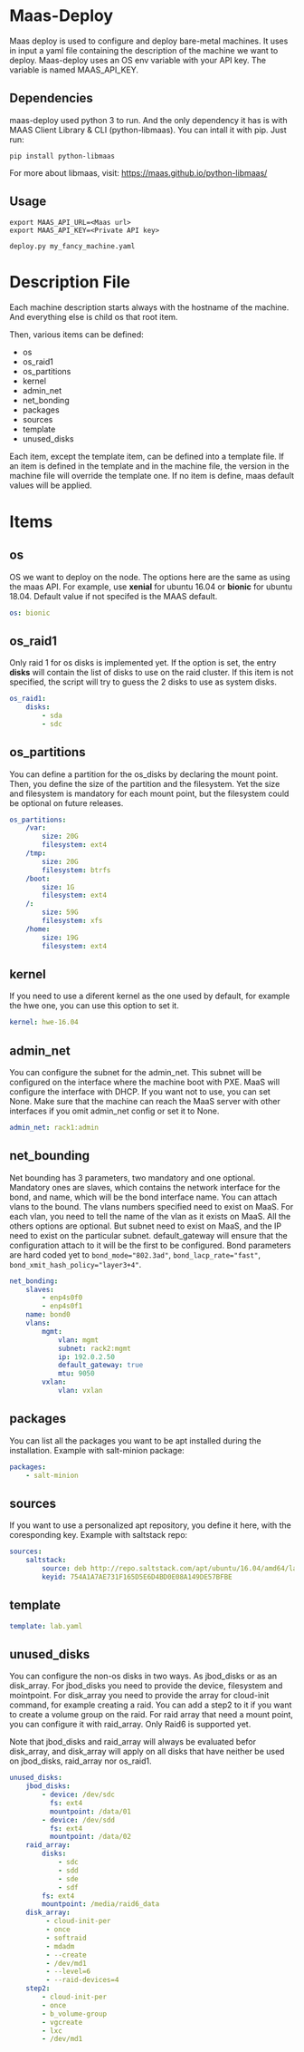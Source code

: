 Maas-Deploy
===========

Maas deploy is used to configure and deploy bare-metal machines. It uses in input a yaml file containing the description of the machine we want to deploy. Maas-deploy uses an OS env variable with your API key. The variable is named MAAS_API_KEY.

Dependencies
------------

maas-deploy used python 3 to run. And the only dependency it has is with MAAS Client Library & CLI (python-libmaas). You can intall it with pip. Just run:

```console
pip install python-libmaas
```

For more about libmaas, visit: https://maas.github.io/python-libmaas/

Usage
-----

```console
export MAAS_API_URL=<Maas url>
export MAAS_API_KEY=<Private API key>

deploy.py my_fancy_machine.yaml
```

Description File
================

Each machine description starts always with the hostname of the machine. And everything else is child os that root item.

Then, various items can be defined:

* os
* os_raid1
* os_partitions
* kernel
* admin_net
* net_bonding
* packages
* sources
* template
* unused_disks

Each item, except the template item, can be defined into a template file. If an item is defined in the template and in the machine file, the version in the machine file will override the template one. If no item is define, maas default values will be applied.

Items
=====

os
--

OS we want to deploy on the node. The options here are the same as using the maas API. For example, use **xenial** for ubuntu 16.04 or **bionic** for ubuntu 18.04. Default value if not specifed is the MAAS default.


```yaml
os: bionic
```

os_raid1
--------

Only raid 1 for os disks is implemented yet. If the option is set, the entry **disks** will contain the list of disks to use on the raid cluster. If this item is not specified, the script will try to guess the 2 disks to use as system disks.

```yaml
os_raid1:
    disks:
        - sda
        - sdc
```

os_partitions
-------------

You can define a partition for the os_disks by declaring the mount point. Then, you define the size of the partition and the filesystem. Yet the size and filesystem is mandatory for each mount point, but the filesystem could be optional on future releases.

```yaml
os_partitions:
    /var:
        size: 20G
        filesystem: ext4
    /tmp:
        size: 20G
        filesystem: btrfs
    /boot:
        size: 1G
        filesystem: ext4
    /:
        size: 59G
        filesystem: xfs
    /home:
        size: 19G
        filesystem: ext4
```

kernel
------

If you need to use a diferent kernel as the one used by default, for example the hwe one, you can use this option to set it.

```yaml
kernel: hwe-16.04
```

admin_net
---------

You can configure the subnet for the admin_net. This subnet will be configured on the interface where the machine boot with PXE. MaaS will configure the interface with DHCP. If you want not to use, you can set None. Make sure that the machine can reach the MaaS server with other interfaces if you omit admin_net config or set it to None.

```yaml
admin_net: rack1:admin
```

net_bounding
------------

Net bounding has 3 parameters, two mandatory and one optional. Mandatory ones are slaves, which contains the network interface for the bond, and name, which will be the bond interface name.
You can attach vlans to the bound. The vlans numbers specified need to exist on MaaS.
For each vlan, you need to tell the name of the vlan as it exists on MaaS. All the others options are optional. But subnet need to exist on MaaS, and the IP need to exist on the particular subnet. default_gateway will ensure that the configuration attach to it will be the first to be configured.
Bond parameters are hard coded yet to `bond_mode="802.3ad"`, `bond_lacp_rate="fast"`, `bond_xmit_hash_policy="layer3+4"`.

```yaml
net_bonding:
    slaves:
        - enp4s0f0
        - enp4s0f1
    name: bond0
    vlans:
        mgmt:
            vlan: mgmt
            subnet: rack2:mgmt
            ip: 192.0.2.50
            default_gateway: true
            mtu: 9050
        vxlan:
            vlan: vxlan
```

packages
--------

You can list all the packages you want to be apt installed during the installation. Example with salt-minion package:

```yaml
packages:
    - salt-minion
```

sources
-------

If you want to use a personalized apt repository, you define it here, with the coresponding key. Example with saltstack repo:

```yaml
sources:
    saltstack:
        source: deb http://repo.saltstack.com/apt/ubuntu/16.04/amd64/latest $RELEASE main
        keyid: 754A1A7AE731F165D5E6D4BD0E08A149DE57BFBE
```

template
--------

```yaml
template: lab.yaml
```

unused_disks
------------

You can configure the non-os disks in two ways. As jbod_disks or as an disk_array.
For jbod_disks you need to provide the device, filesystem and mointpoint.
For disk_array you need to provide the array for cloud-init command, for example creating a raid. You can add a step2 to it if you want to create a volume group on the raid. For raid array that need a mount point, you can configure it with raid_array. Only Raid6 is supported yet.

Note that jbod_disks and raid_array will always be evaluated befor disk_array, and disk_array will apply on all disks that have neither be used on jbod_disks, raid_array nor os_raid1.

```yaml
unused_disks:
	jbod_disks:
        - device: /dev/sdc
          fs: ext4
          mountpoint: /data/01
        - device: /dev/sdd
          fs: ext4
          mountpoint: /data/02
    raid_array:
        disks:
            - sdc
            - sdd
            - sde
            - sdf
        fs: ext4
        mountpoint: /media/raid6_data
    disk_array:
         - cloud-init-per
         - once
         - softraid
         - mdadm
         - --create
         - /dev/md1
         - --level=6
         - --raid-devices=4
    step2:
        - cloud-init-per
        - once
        - b_volume-group
        - vgcreate
        - lxc
        - /dev/md1
```

